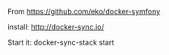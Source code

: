 From https://github.com/eko/docker-symfony

install: http://docker-sync.io/

Start it: docker-sync-stack start
